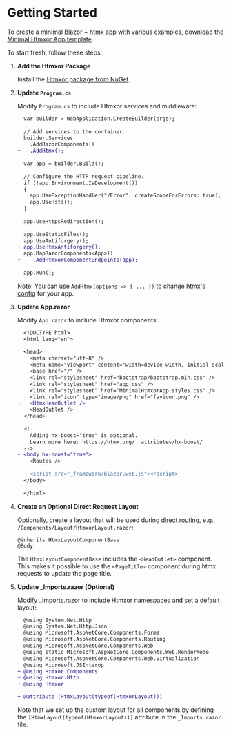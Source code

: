 # Getting Started

To create a minimal Blazor + htmx app with various examples, download the [Minimal Htmxor App template](https://github.com/egil/Htmxor/tree/main/samples/MinimalHtmxorApp).

To start fresh, follow these steps:

1. **Add the Htmxor Package**
   
   Install the [Htmxor package from NuGet](https://www.nuget.org/packages/Htmxor).


2. **Update `Program.cs`**

   Modify `Program.cs` to include Htmxor services and middleware:

	```diff
	  var builder = WebApplication.CreateBuilder(args);
	  
	  // Add services to the container.
	  builder.Services
	  	.AddRazorComponents()
	+   .AddHtmx();
	  
	  var app = builder.Build();
	  
	  // Configure the HTTP request pipeline.
	  if (!app.Environment.IsDevelopment())
	  {
	  	app.UseExceptionHandler("/Error", createScopeForErrors: true);
	  	app.UseHsts();
	  }
	  
	  app.UseHttpsRedirection();
	  
	  app.UseStaticFiles();
	  app.UseAntiforgery();
	+ app.UseHtmxAntiforgery();
	  app.MapRazorComponents<App>()
	+    .AddHtmxorComponentEndpoints(app);
	  
	  app.Run();
	```
	Note: You can use `AddHtmx(options => { ... })` to change [htmx's config](https://htmx.org/reference/#config) for your app.

3. **Update App.razor**  
   
   Modify `App.razor` to include Htmxor components:

	```diff
	  <!DOCTYPE html>
	  <html lang="en">
	  
	  <head>
	  	<meta charset="utf-8" />
	  	<meta name="viewport" content="width=device-width, initial-scale=1.0" />
	  	<base href="/" />
	  	<link rel="stylesheet" href="bootstrap/bootstrap.min.css" />
	  	<link rel="stylesheet" href="app.css" />
	  	<link rel="stylesheet" href="MinimalHtmxorApp.styles.css" />
	  	<link rel="icon" type="image/png" href="favicon.png" />
	+   <HtmxHeadOutlet />
	  	<HeadOutlet />
	  </head>
	  
	  <!-- 
	    Adding hx-boost="true" is optional. 
	    Learn more here: https://htmx.org/  attributes/hx-boost/ 
	  -->
	+ <body hx-boost="true">
	  	<Routes />
  
	-   <script src="_framework/blazor.web.js"></script>
	  </body>
	  
	  </html>
	```

4. **Create an Optional Direct Request Layout**
   
   Optionally, create a layout that will be used during [direct routing](routing.md#direct-routing), e.g., `/Components/Layout/HtmxorLayout.razor`:

	```razor
	@inherits HtmxLayoutComponentBase
	@Body
	```

	The `HtmxLayoutComponentBase` includes the `<HeadOutlet>` component. This makes it possible to use the `<PageTitle>` component during htmx requests to update the page title. 

5. **Update _Imports.razor (Optional)**
   
   Modify _Imports.razor to include Htmxor namespaces and set a default layout:

	```diff
	  @using System.Net.Http
	  @using System.Net.Http.Json
	  @using Microsoft.AspNetCore.Components.Forms
	  @using Microsoft.AspNetCore.Components.Routing
	  @using Microsoft.AspNetCore.Components.Web
	  @using static Microsoft.AspNetCore.Components.Web.RenderMode
	  @using Microsoft.AspNetCore.Components.Web.Virtualization
	  @using Microsoft.JSInterop
	+ @using Htmxor.Components
	+ @using Htmxor.Http
	+ @using Htmxor
	
	+ @attribute [HtmxLayout(typeof(HtmxorLayout))]
	```

	Note that we set up the custom layout for all components by defining the `[HtmxLayout(typeof(HtmxorLayout))]` attribute in the `_Imports.razor` file.

